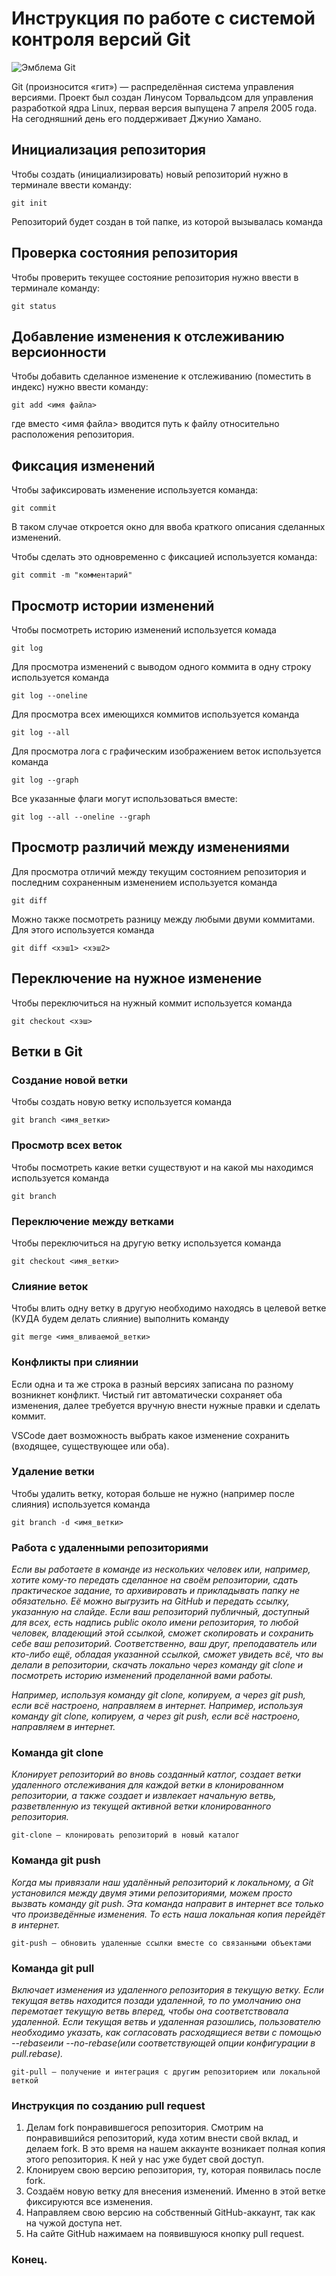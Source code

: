 # **Инструкция по работе с системой контроля версий Git**

![Эмблема Git](git.jpg)

Git (произносится «гит») — распределённая система управления версиями. Проект был создан Линусом Торвальдсом для управления разработкой ядра Linux, первая версия выпущена 7 апреля 2005 года. На сегодняшний день его поддерживает Джунио Хамано.

## Инициализация репозитория

Чтобы создать (инициализировать) новый репозиторий нужно в терминале ввести команду:

    git init

Репозиторий будет создан в той папке, из которой вызывалась команда

## Проверка состояния репозитория

Чтобы проверить текущее состояние репозитория нужно ввести в терминале команду:

    git status

## Добавление изменения к отслеживанию версионности

Чтобы добавить сделанное изменение к отслеживанию (поместить в индекс) нужно ввести команду:

    git add <имя файла>

где вместо <имя файла> вводится путь к файлу относительно расположения репозитория.

## Фиксация изменений

Чтобы зафиксировать изменение используется команда:

    git commit

В таком случае откроется окно для ввоба краткого описания сделанных изменений.

Чтобы сделать это одновременно с фиксацией используется команда:

    git commit -m "комментарий"

## Просмотр истории изменений

Чтобы посмотреть историю изменений используется комада

    git log

Для просмотра изменений с выводом одного коммита в одну строку используется команда

    git log --oneline

Для просмотра всех имеющихся коммитов используется команда

    git log --all

Для просмотра лога с графическим изображением веток используется команда

    git log --graph

Все указанные флаги могут использоваться вместе:

    git log --all --oneline --graph

## Просмотр различий между изменениями

Для просмотра отличий между текущим состоянием репозитория и последним сохраненным изменением используется команда

    git diff

Можно также посмотреть разницу между любыми двуми коммитами. Для этого используется команда

    git diff <хэш1> <хэш2>

## Переключение на нужное изменение

Чтобы переключиться на нужный коммит используется команда

    git checkout <хэш>

## Ветки в Git

### Создание новой ветки

Чтобы создать новую ветку используется команда

    git branch <имя_ветки>

### Просмотр всех веток

Чтобы посмотреть какие ветки существуют и на какой мы находимся используется команда

    git branch

### Переключение между ветками

Чтобы переключиться на другую ветку используется команда

    git checkout <имя_ветки>

### Слияние веток

Чтобы влить одну ветку в другую необходимо находясь в целевой ветке (КУДА будем делать слияние) выполнить команду

    git merge <имя_вливаемой_ветки>

### Конфликты при слиянии

Если одна и та же строка в разный версиях записана по разному возникнет конфликт.
Чистый гит автоматически сохраняет оба изменения, далее требуется вручную внести нужные правки и сделать коммит.

VSСode дает возможность выбрать какое изменение сохранить (входящее, существующее или оба).

### Удаление ветки

Чтобы удалить ветку, которая больше не нужно (например после слияния) используется команда

    git branch -d <имя_ветки>

### Работа с удаленными репозиториями

*Если вы работаете в команде из нескольких человек или, например, хотите кому-то передать
сделанное на своём репозитории, сдать практическое задание, то архивировать и
прикладывать папку не обязательно. Её можно выгрузить на GitHub и передать ссылку,
указанную на слайде.
Если ваш репозиторий публичный, доступный для всех, есть надпись public около имени
репозитория, то любой человек, владеющий этой ссылкой, сможет скопировать и сохранить
себе ваш репозиторий. Соответственно, ваш друг, преподаватель или кто-либо ещё, обладая
указанной ссылкой, сможет увидеть всё, что вы делали в репозитории, скачать локально через
команду git clone и посмотреть историю изменений проделанной вами работы.*

*Например, используя команду git clone, копируем, а через git push, если всё
настроено, направляем в интернет.*
*Например, используя команду git clone, копируем, а через git push, если всё
настроено, направляем в интернет.*

### Команда git clone

*Клонирует репозиторий во вновь созданный катлог, создает ветки удаленного отслеживания для каждой ветки в клонированном репозитории, а также создает и извлекает начальную ветвь, разветвленную из текущей активной ветки клонированного репозитория.*

    git-clone — клонировать репозиторий в новый каталог

### Команда git push

*Когда мы привязали наш удалённый репозиторий к локальному, а Git установился между двумя этими репозиториями, можем просто вызвать команду git push. Эта команда направит в интернет все только что произведённые изменения. То есть наша локальная копия перейдёт в интернет.*

    git-push — обновить удаленные ссылки вместе со связанными объектами
    
### Команда git pull

*Включает изменения из удаленного репозитория в текущую ветку. Если текущая ветвь находится позади удаленной, то по умолчанию она перемотает текущую ветвь вперед, чтобы она соответствовала удаленной. Если текущая ветвь и удаленная разошлись, пользователю необходимо указать, как согласовать расходящиеся ветви с помощью --rebaseили --no-rebase(или соответствующей опции конфигурации в pull.rebase).*

    git-pull — получение и интеграция с другим репозиторием или локальной веткой
    
### Инструкция по созданию pull request

1. Делам fork понравившегося репозитория.
Смотрим на понравившийся репозиторий, куда хотим внести свой вклад, и делаем fork.
В это время на нашем аккаунте возникает полная копия этого репозитория. К ней у нас
уже будет свой доступ.
2. Клонируем свою версию репозитория, ту, которая появилась после fork.
3. Создаём новую ветку для внесения изменений. Именно в этой ветке фиксируются все
изменения.
4. Направляем свою версию на собственный GitHub-аккаунт, так как на чужой доступа
нет.
5. На сайте GitHub нажимаем на появившуюся кнопку pull request.

### Конец.